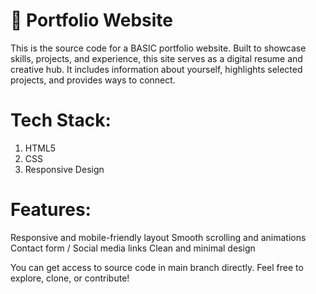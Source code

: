 # 📁 Portfolio Website
This is the source code for a BASIC portfolio website. Built to showcase skills, projects, and experience, this site serves as a digital resume and creative hub. It includes information about yourself, highlights selected projects, and provides ways to connect.
# Tech Stack:
1. HTML5
2. CSS
3. Responsive Design
# Features:
Responsive and mobile-friendly layout
Smooth scrolling and animations
Contact form / Social media links
Clean and minimal design

You can get access to source code in main branch directly.
Feel free to explore, clone, or contribute!
